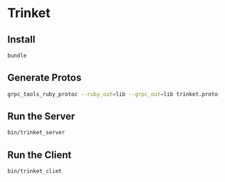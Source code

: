 # Trinket

## Install

```sh
bundle
```

## Generate Protos

```sh
grpc_tools_ruby_protoc --ruby_out=lib --grpc_out=lib trinket.proto
```

## Run the Server

```sh
bin/trinket_server
```

## Run the Client

```sh
bin/trinket_cliet
```
